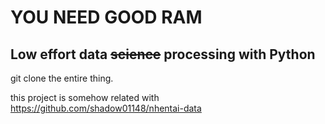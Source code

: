 # YOU NEED GOOD RAM

## Low effort data ~~science~~ processing with Python

git clone the entire thing.

this project is somehow related with https://github.com/shadow01148/nhentai-data